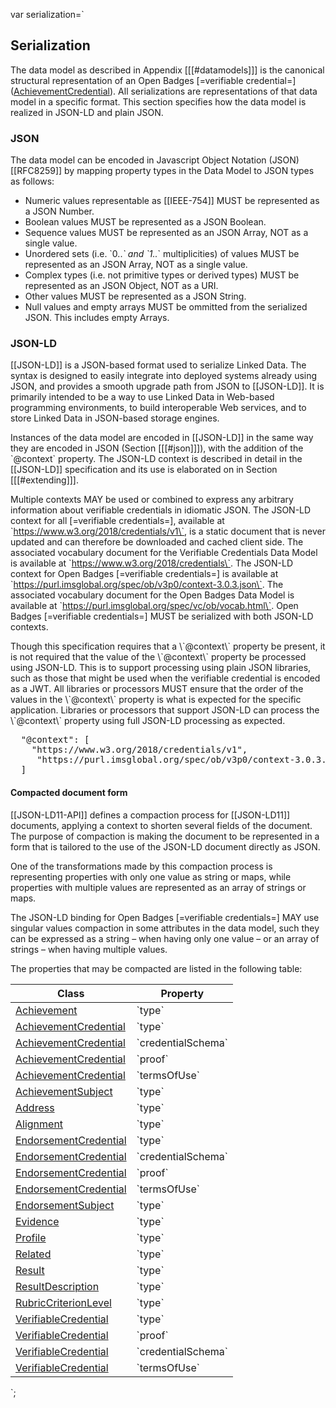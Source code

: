 var serialization=`

## Serialization

The data model as described in Appendix [[[#datamodels]]] is the canonical structural representation of an Open Badges [=verifiable credential=] ([AchievementCredential](#org.1edtech.ob.v3p0.achievementcredential.class)). All serializations are representations of that data model in a specific format. This section specifies how the data model is realized in JSON-LD and plain JSON.

### JSON

The data model can be encoded in Javascript Object Notation (JSON) [[RFC8259]] by mapping property types in the Data Model to JSON types as follows:

-   Numeric values representable as [[IEEE-754]] MUST be represented as a JSON Number.
-   Boolean values MUST be represented as a JSON Boolean.
-   Sequence values MUST be represented as an JSON Array, NOT as a single value.
-   Unordered sets (i.e. \`0.._\` and \`1.._\` multiplicities) of values MUST be represented as an JSON Array, NOT as a single value.
-   Complex types (i.e. not primitive types or derived types) MUST be represented as an JSON Object, NOT as a URI.
-   Other values MUST be represented as a JSON String.
-   Null values and empty arrays MUST be ommitted from the serialized JSON. This includes empty Arrays.

### JSON-LD

[[JSON-LD]] is a JSON-based format used to serialize Linked Data. The syntax is designed to easily integrate into deployed systems already using JSON, and provides a smooth upgrade path from JSON to [[JSON-LD]]. It is primarily intended to be a way to use Linked Data in Web-based programming environments, to build interoperable Web services, and to store Linked Data in JSON-based storage engines.

Instances of the data model are encoded in [[JSON-LD]] in the same way they are encoded in JSON (Section [[[#json]]]), with the addition of the \`@context\` property. The JSON-LD context is described in detail in the [[JSON-LD]] specification and its use is elaborated on in Section [[[#extending]]].

Multiple contexts MAY be used or combined to express any arbitrary information about verifiable credentials in idiomatic JSON. The JSON-LD context for all [=verifiable credentials=], available at \`https://www.w3.org/2018/credentials/v1\`, is a static document that is never updated and can therefore be downloaded and cached client side. The associated vocabulary document for the Verifiable Credentials Data Model is available at \`https://www.w3.org/2018/credentials\`. The JSON-LD context for Open Badges [=verifiable credentials=] is available at \`https://purl.imsglobal.org/spec/ob/v3p0/context-3.0.3.json\`. The associated vocabulary document for the Open Badges Data Model is available at \`https://purl.imsglobal.org/spec/vc/ob/vocab.html\`. Open Badges [=verifiable credentials=] MUST be serialized with both JSON-LD contexts.

<div class="note">
  Though this specification requires that a \`@context\` property be present, it is not required that the value of the \`@context\` property be processed using JSON-LD. This is to support processing using plain JSON libraries, such as those that might be used when the verifiable credential is encoded as a JWT. All libraries or processors MUST ensure that the order of the values in the \`@context\` property is what is expected for the specific application. Libraries or processors that support JSON-LD can process the \`@context\` property using full JSON-LD processing as expected.
</div>

<pre class="example" title="JSON-LD @context serialization">
  "@context": [
    "https://www.w3.org/2018/credentials/v1",
     "https://purl.imsglobal.org/spec/ob/v3p0/context-3.0.3.json"
  ]
</pre>

#### Compacted document form

[[JSON-LD11-API]] defines a compaction process for [[JSON-LD11]] documents, applying a context to shorten several fields of the document. The purpose of compaction is making the document to be represented in a form that is tailored to the use of the JSON-LD document directly as JSON.

One of the transformations made by this compaction process is representing properties with only one value as string or maps, while properties with multiple values are represented as an array of strings or maps.

The JSON-LD binding for Open Badges [=verifiable credentials=] MAY use singular values compaction in some attributes in the data model, such they can be expressed as a string – when having only one value – or an array of strings – when having multiple values.

The properties that may be compacted are listed in the following table:

| Class                                           | Property             |
| ----------------------------------------------- | -------------------- |
| [Achievement](#achievement)                     | \`type\`             |
| [AchievementCredential](#achievementcredential) | \`type\`             |
| [AchievementCredential](#achievementcredential) | \`credentialSchema\` |
| [AchievementCredential](#achievementcredential) | \`proof\`            |
| [AchievementCredential](#achievementcredential) | \`termsOfUse\`       |
| [AchievementSubject](#achievementsubject)       | \`type\`             |
| [Address](#address)                             | \`type\`             |
| [Alignment](#alignment)                         | \`type\`             |
| [EndorsementCredential](#endorsementcredential) | \`type\`             |
| [EndorsementCredential](#endorsementcredential) | \`credentialSchema\` |
| [EndorsementCredential](#endorsementcredential) | \`proof\`            |
| [EndorsementCredential](#endorsementcredential) | \`termsOfUse\`       |
| [EndorsementSubject](#endorsementsubject)       | \`type\`             |
| [Evidence](#evidence)                           | \`type\`             |
| [Profile](#profile)                             | \`type\`             |
| [Related](#related)                             | \`type\`             |
| [Result](#result)                               | \`type\`             |
| [ResultDescription](#resultdescription)         | \`type\`             |
| [RubricCriterionLevel](#rubriccriterionlevel)   | \`type\`             |
| [VerifiableCredential](#verifiablecredential)   | \`type\`             |
| [VerifiableCredential](#verifiablecredential)   | \`proof\`            |
| [VerifiableCredential](#verifiablecredential)   | \`credentialSchema\` |
| [VerifiableCredential](#verifiablecredential)   | \`termsOfUse\`       |

`;
